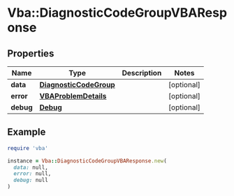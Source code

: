 # Vba::DiagnosticCodeGroupVBAResponse

## Properties

| Name | Type | Description | Notes |
| ---- | ---- | ----------- | ----- |
| **data** | [**DiagnosticCodeGroup**](DiagnosticCodeGroup.md) |  | [optional] |
| **error** | [**VBAProblemDetails**](VBAProblemDetails.md) |  | [optional] |
| **debug** | [**Debug**](Debug.md) |  | [optional] |

## Example

```ruby
require 'vba'

instance = Vba::DiagnosticCodeGroupVBAResponse.new(
  data: null,
  error: null,
  debug: null
)
```

